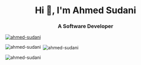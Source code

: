 <h1 align="center">Hi 👋, I'm Ahmed Sudani</h1>
<h3 align="center">A Software Developer</h3>

<p align="left"> <a href="https://github.com/ryo-ma/github-profile-trophy"><img src="https://github-profile-trophy.vercel.app/?username=ahmed-sudani" alt="ahmed-sudani" /></a> </p>

<p align="left">
</p>

<p><img align="left" src="https://github-readme-stats.vercel.app/api/top-langs?username=ahmed-sudani&show_icons=true&locale=en&layout=compact" alt="ahmed-sudani" /></p>

<p>&nbsp;<img align="center" src="https://github-readme-stats.vercel.app/api?username=ahmed-sudani&show_icons=true&locale=en" alt="ahmed-sudani" /></p>

<p><img align="center" src="https://github-readme-streak-stats.herokuapp.com/?user=ahmed-sudani&" alt="ahmed-sudani" /></p>

